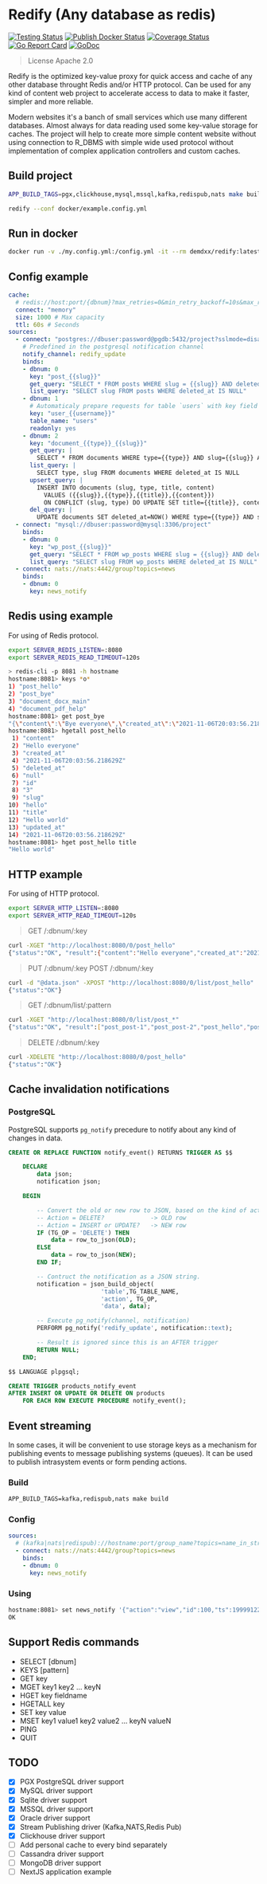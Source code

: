 # Redify (Any database as redis)

[![Testing Status](https://github.com/demdxx/redify/workflows/Tests/badge.svg)](https://github.com/demdxx/redify/actions?workflow=Tests)
[![Publish Docker Status](https://github.com/demdxx/redify/workflows/Publish/badge.svg)](https://github.com/demdxx/redify/actions?workflow=Publish)
[![Coverage Status](https://coveralls.io/repos/github/demdxx/redify/badge.svg?branch=main)](https://coveralls.io/github/demdxx/redify?branch=main)
[![Go Report Card](https://goreportcard.com/badge/github.com/demdxx/redify)](https://goreportcard.com/report/github.com/demdxx/redify)
[![GoDoc](https://godoc.org/github.com/demdxx/redify?status.svg)](https://godoc.org/github.com/demdxx/redify)

> License Apache 2.0

Redify is the optimized key-value proxy for quick access and cache
of any other database throught Redis and/or HTTP protocol.
Can be used for any kind of content web project to accelerate access to data
to make it faster, simpler and more reliable.

Modern websites it's a banch of small services which use many different databases.
Almost always for data reading used some key-value storage for caches.
The project will help to create more simple content website without using connection
to R_DBMS with simple wide used protocol without implementation of complex
application controllers and custom caches.

## Build project

```sh
APP_BUILD_TAGS=pgx,clickhouse,mysql,mssql,kafka,redispub,nats make build
```

```sh
redify --conf docker/example.config.yml
```

## Run in docker

```sh
docker run -v ./my.config.yml:/config.yml -it --rm demdxx/redify:latest --conf /config.yml
```

## Config example

```yml
cache:
  # redis://host:port/{dbnum}?max_retries=0&min_retry_backoff=10s&max_retry_backoff=10s&dial_timeout=3s&read_timeout=3s&write_timeout=3s&pool_fifo=false&pool_size=10&min_idle_conns=60s&max_conn_age=60s&pool_timeout=300s&idle=100s&idle_check_frequency=3s&ttl=200s
  connect: "memory"
  size: 1000 # Max capacity
  ttl: 60s # Seconds
sources:
  - connect: "postgres://dbuser:password@pgdb:5432/project?sslmode=disable"
    # Predefined in the postgresql notification channel
    notify_channel: redify_update
    binds:
    - dbnum: 0
      key: "post_{{slug}}"
      get_query: "SELECT * FROM posts WHERE slug = {{slug}} AND deleted_at IS NULL LIMIT 1"
      list_query: "SELECT slug FROM posts WHERE deleted_at IS NULL"
    - dbnum: 1
      # Automaticaly prepare requests for table `users` with key field `username`
      key: "user_{{username}}"
      table_name: "users"
      readonly: yes
    - dbnum: 2
      key: "document_{{type}}_{{slug}}"
      get_query: |
        SELECT * FROM documents WHERE type={{type}} AND slug={{slug}} AND deleted_at IS NULL LIMIT 1
      list_query: |
        SELECT type, slug FROM documents WHERE deleted_at IS NULL
      upsert_query: |
        INSERT INTO documents (slug, type, title, content)
          VALUES ({{slug}},{{type}},{{title}},{{content}})
          ON CONFLICT (slug, type) DO UPDATE SET title={{title}}, content={{content}}, deleted_at=NULL
      del_query: |
        UPDATE documents SET deleted_at=NOW() WHERE type={{type}} AND slug={{slug}}
  - connect: "mysql://dbuser:password@mysql:3306/project"
    binds:
    - dbnum: 0
      key: "wp_post_{{slug}}"
      get_query: "SELECT * FROM wp_posts WHERE slug = {{slug}} AND deleted_at IS NULL LIMIT 1"
      list_query: "SELECT slug FROM wp_posts WHERE deleted_at IS NULL"
  - connect: nats://nats:4442/group?topics=news
    binds:
    - dbnum: 0
      key: news_notify
```

## Redis using example

For using of Redis protocol.

```sh
export SERVER_REDIS_LISTEN=:8080
export SERVER_REDIS_READ_TIMEOUT=120s
```

```sh
> redis-cli -p 8081 -h hostname
hostname:8081> keys *o*
1) "post_hello"
2) "post_bye"
3) "document_docx_main"
4) "document_pdf_help"
hostname:8081> get post_bye
"{\"content\":\"Bye everyone\",\"created_at\":\"2021-11-06T20:03:56.218629Z\",\"deleted_at\":null,\"id\":4,\"slug\":\"bye\",\"title\":\"Bye world\",\"updated_at\":\"2021-11-06T20:03:56.218629Z\"}"
hostname:8081> hgetall post_hello
 1) "content"
 2) "Hello everyone"
 3) "created_at"
 4) "2021-11-06T20:03:56.218629Z"
 5) "deleted_at"
 6) "null"
 7) "id"
 8) "3"
 9) "slug"
10) "hello"
11) "title"
12) "Hello world"
13) "updated_at"
14) "2021-11-06T20:03:56.218629Z"
hostname:8081> hget post_hello title
"Hello world"
```

## HTTP example

For using of HTTP protocol.

```sh
export SERVER_HTTP_LISTEN=:8080
export SERVER_HTTP_READ_TIMEOUT=120s
```

> GET /:dbnum/:key

```sh
curl -XGET "http://localhost:8080/0/post_hello"
{"status":"OK", "result":{"content":"Hello everyone","created_at":"2021-11-06T20:03:56.218629Z","deleted_at":null,"id":3,"slug":"hello","title":"Hello world","updated_at":"2021-11-06T20:03:56.218629Z"}}
```

> PUT /:dbnum/:key
> POST /:dbnum/:key

```sh
curl -d "@data.json" -XPOST "http://localhost:8080/0/list/post_hello"
{"status":"OK"}
```

> GET /:dbnum/list/:pattern

```sh
curl -XGET "http://localhost:8080/0/list/post_*"
{"status":"OK", "result":["post_post-1","post_post-2","post_hello","post_bye"]}
```

> DELETE /:dbnum/:key

```sh
curl -XDELETE "http://localhost:8080/0/post_hello"
{"status":"OK"}
```

## Cache invalidation notifications

### PostgreSQL

PostgreSQL supports `pg_notify` precedure to notify about any kind of changes in data.

```sql
CREATE OR REPLACE FUNCTION notify_event() RETURNS TRIGGER AS $$

    DECLARE
        data json;
        notification json;

    BEGIN

        -- Convert the old or new row to JSON, based on the kind of action.
        -- Action = DELETE?             -> OLD row
        -- Action = INSERT or UPDATE?   -> NEW row
        IF (TG_OP = 'DELETE') THEN
            data = row_to_json(OLD);
        ELSE
            data = row_to_json(NEW);
        END IF;

        -- Contruct the notification as a JSON string.
        notification = json_build_object(
                          'table',TG_TABLE_NAME,
                          'action', TG_OP,
                          'data', data);

        -- Execute pg_notify(channel, notification)
        PERFORM pg_notify('redify_update', notification::text);

        -- Result is ignored since this is an AFTER trigger
        RETURN NULL;
    END;

$$ LANGUAGE plpgsql;

CREATE TRIGGER products_notify_event
AFTER INSERT OR UPDATE OR DELETE ON products
    FOR EACH ROW EXECUTE PROCEDURE notify_event();
```

## Event streaming

In some cases, it will be convenient to use storage keys as a mechanism
for publishing events to message publishing systems (queues).
It can be used to publish intrasystem events or form pending actions.

### Build
```ss
APP_BUILD_TAGS=kafka,redispub,nats make build
```

### Config
```yaml
sources:
  # (kafka|nats|redispub)://hostname:port/group_name?topics=name_in_stream
  - connect: nats://nats:4442/group?topics=news
    binds:
    - dbnum: 0
      key: news_notify
```

### Using
```sh
hostname:8081> set news_notify '{"action":"view","id":100,"ts":199991229912}'
OK
```

## Support Redis commands

* SELECT \[dbnum\]
* KEYS \[pattern\]
* GET key
* MGET key1 key2 ... keyN
* HGET key fieldname
* HGETALL key
* SET key value
* MSET key1 value1 key2 value2 ... keyN valueN
* PING
* QUIT

## TODO

* [X] PGX PostgreSQL driver support
* [X] MySQL driver support
* [X] Sqlite driver support
* [X] MSSQL driver support
* [X] Oracle driver support
* [X] Stream Publishing driver (Kafka,NATS,Redis Pub)
* [X] Clickhouse driver support
* [ ] Add personal cache to every bind separately
* [ ] Cassandra driver support
* [ ] MongoDB driver support
* [ ] NextJS application example
